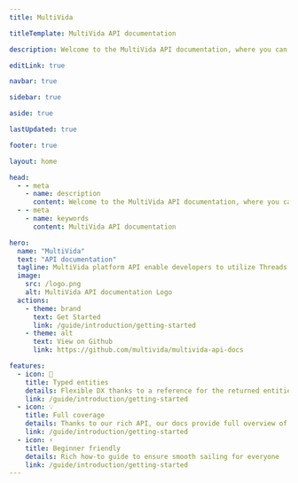 ```yaml
---
title: MultiVida

titleTemplate: MultiVida API documentation

description: Welcome to the MultiVida API documentation, where you can explore the various features and functionalities provided by our powerful API. Whether you're a developer or an enthusiast, our API offers seamless integration and access to a range of functionalities.

editLink: true

navbar: true

sidebar: true

aside: true

lastUpdated: true

footer: true

layout: home

head:
  - - meta
    - name: description
      content: Welcome to the MultiVida API documentation, where you can explore the various features and functionalities provided by our powerful API. Whether you're a developer or an enthusiast, our API offers seamless integration and access to a range of functionalities.
  - - meta
    - name: keywords
      content: MultiVida API documentation

hero:
  name: "MultiVida"
  text: "API documentation"
  tagline: MultiVida platform API enable developers to utilize Threads APIs
  image:
    src: /logo.png
    alt: MultiVida API documentation Logo
  actions:
    - theme: brand
      text: Get Started
      link: /guide/introduction/getting-started
    - theme: alt
      text: View on Github
      link: https://github.com/multivida/multivida-api-docs

features:
  - icon: 🔑
    title: Typed entities
    details: Flexible DX thanks to a reference for the returned entities.
    link: /guide/introduction/getting-started
  - icon: 💡
    title: Full coverage
    details: Thanks to our rich API, our docs provide full overview of what's possible in our platform.
    link: /guide/introduction/getting-started
  - icon: ⚡️
    title: Beginner friendly
    details: Rich how-to guide to ensure smooth sailing for everyone
    link: /guide/introduction/getting-started
---
```

